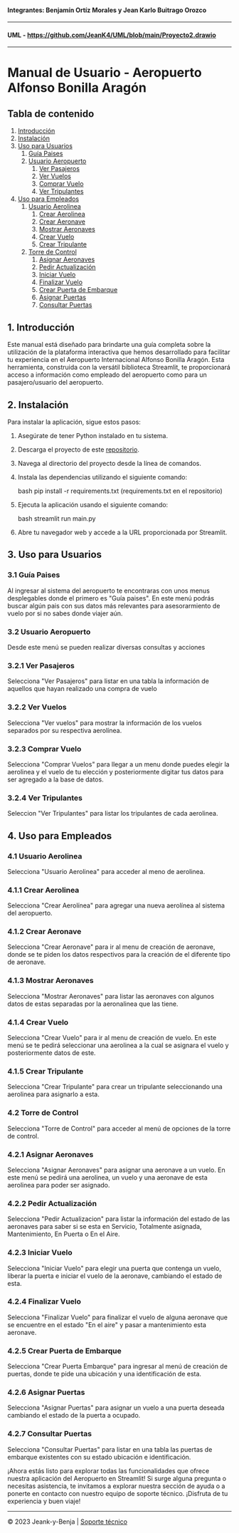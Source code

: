 #### Integrantes: Benjamín Ortíz Morales y Jean Karlo Buitrago Orozco
---
#### UML - https://github.com/JeanK4/UML/blob/main/Proyecto2.drawio
---

# Manual de Usuario - Aeropuerto Alfonso Bonilla Aragón

## Tabla de contenido
1. [Introducción](#1-introducción)
2. [Instalación](#2-instalación)
3. [Uso para Usuarios](#3-uso-para-usuarios)
    1. [Guía Paises](#31-guía-paises)
    2. [Usuario Aeropuerto](#32-usuario-aeropuerto)
        1. [Ver Pasajeros](#321-ver-pasajeros)
        2. [Ver Vuelos](#322-ver-vuelos)
        3. [Comprar Vuelo](#323-comprar-vuelo)
        4. [Ver Tripulantes](#324-ver-tripulantes)
4. [Uso para Empleados](#4-uso-para-empleados)
    1. [Usuario Aerolinea](#41-usuario-aerolinea)
        1. [Crear Aerolinea](#411-crear-aerolinea)
        2. [Crear Aeronave](#412-crear-aeronave)
        3. [Mostrar Aeronaves](#413-mostrar-aeronaves)
        4. [Crear Vuelo](#414-crear-vuelo)
        5. [Crear Tripulante](#415-crear-tripulante)
    2. [Torre de Control](#42-torre-de-control)
        1. [Asignar Aeronaves](#421-asignar-aeronaves)
        2. [Pedir Actualización](#422-pedir-actualización)
        3. [Iniciar Vuelo](#423-iniciar-vuelo)
        4. [Finalizar Vuelo](#424-finalizar-velo)
        5. [Crear Puerta de Embarque](#425-crear-puerta-embarque)
        6. [Asignar Puertas](#426-asignar-puertas)
        7. [Consultar Puertas](#427-consultar-puertas)


## 1. Introducción

Este manual está diseñado para brindarte una guía completa sobre la utilización de la plataforma interactiva que hemos desarrollado para facilitar tu experiencia en el Aeropuerto Internacional Alfonso Bonilla Aragón. Esta herramienta, construida con la versátil biblioteca Streamlit, te proporcionará acceso a información como empleado del aeropuerto como para un pasajero/usuario del aeropuerto.

## 2. Instalación

Para instalar la aplicación, sigue estos pasos:

1. Asegúrate de tener Python instalado en tu sistema.
2. Descarga el proyecto de este [repositorio](https://github.com/JeanK4/Proyecto-POO-2).
3. Navega al directorio del proyecto desde la línea de comandos.
4. Instala las dependencias utilizando el siguiente comando:

    bash
    pip install -r requirements.txt (requirements.txt en el repositorio)
  

5. Ejecuta la aplicación usando el siguiente comando:

    bash
    streamlit run main.py
    
6. Abre tu navegador web y accede a la URL proporcionada por Streamlit.

## 3. Uso para Usuarios

### 3.1 Guía Paises

Al ingresar al sistema del aeropuerto te encontraras con unos menus desplegables donde el primero es "Guía paises". En este menú podrás buscar algún pais con sus datos más relevantes para asesorarmiento de vuelo por si no sabes donde viajer aún.

### 3.2 Usuario Aeropuerto

Desde este menú se pueden realizar diversas consultas y acciones


### 3.2.1 Ver Pasajeros

Selecciona "Ver Pasajeros" para listar en una tabla la información de aquellos que hayan realizado una compra de vuelo

### 3.2.2 Ver Vuelos

Selecciona "Ver vuelos" para mostrar la información de los vuelos separados por su respectiva aerolínea.

### 3.2.3 Comprar Vuelo

Selecciona "Comprar Vuelos" para llegar a un menu donde puedes elegir la aerolinea y el vuelo de tu elección y posteriormente digitar tus datos para ser agregado a la base de datos.

### 3.2.4 Ver Tripulantes

Seleccion "Ver Tripulantes" para listar los tripulantes de cada aerolinea.

## 4. Uso para Empleados

### 4.1 Usuario Aerolinea

Selecciona "Usuario Aerolinea" para acceder al meno de aerolinea.

### 4.1.1 Crear Aerolinea

Selecciona "Crear Aerolínea" para agregar una nueva aerolínea al sistema del aeropuerto.

### 4.1.2 Crear Aeronave

Selecciona "Crear Aeronave" para ir al menu de creación de aeronave, donde se te piden los datos respectivos para la creación de el diferente tipo de aeronave.

### 4.1.3 Mostrar Aeronaves

Selecciona "Mostrar Aeronaves" para listar las aeronaves con algunos datos de estas separadas por la aeronalinea que las tiene.

### 4.1.4 Crear Vuelo

Selecciona "Crear Vuelo" para ir al menu de creación de vuelo. En este menú se te pedirá seleccionar una aerolinea a la cual se asignara el vuelo y posteriormente datos de este.

### 4.1.5 Crear Tripulante

Selecciona "Crear Tripulante" para crear un tripulante seleccionando una aerolinea para asignarlo a esta.

### 4.2 Torre de Control

Selecciona "Torre de Control" para acceder al menú de opciones de la torre de control.

### 4.2.1 Asignar Aeronaves

Selecciona "Asignar Aeronaves" para asignar una aeronave a un vuelo. En este menú se pedirá una aerolinea, un vuelo y una aeronave de esta aerolinea para poder ser asignado.

### 4.2.2 Pedir Actualización

Selecciona "Pedir Actualizacion" para listar la información del estado de las aeronaves para saber si se esta en Servicio, Totalmente asignada, Mantenimiento, En Puerta o En el Aire.

### 4.2.3 Iniciar Vuelo

Selecciona "Iniciar Vuelo" para elegir una puerta que contenga un vuelo, liberar la puerta e iniciar el vuelo de la aeronave, cambiando el estado de esta.

### 4.2.4 Finalizar Vuelo

Selecciona "Finalizar Vuelo" para finalizar el vuelo de alguna aeronave que se encuentre en el estado "En el aire" y pasar a mantenimiento esta aeronave.


### 4.2.5 Crear Puerta de Embarque

Selecciona "Crear Puerta Embarque" para ingresar al menú de creación de puertas, donde te pide una ubicación y una identificación de esta.

### 4.2.6 Asignar Puertas

Selecciona "Asignar Puertas" para asignar un vuelo a una puerta deseada cambiando el estado de la puerta a ocupado.

### 4.2.7 Consultar Puertas

Selecciona "Consultar Puertas" para listar en una tabla las puertas de embarque existentes con su estado ubicación e identificación.


¡Ahora estás listo para explorar todas las funcionalidades que ofrece nuestra aplicación del Aeropuerto en Streamlit! Si surge alguna pregunta o necesitas asistencia, te invitamos a explorar nuestra sección de ayuda o a ponerte en contacto con nuestro equipo de soporte técnico. ¡Disfruta de tu experiencia y buen viaje!

---

© 2023 Jeank-y-Benja | [Soporte técnico](https://github.com/JeanK4)
